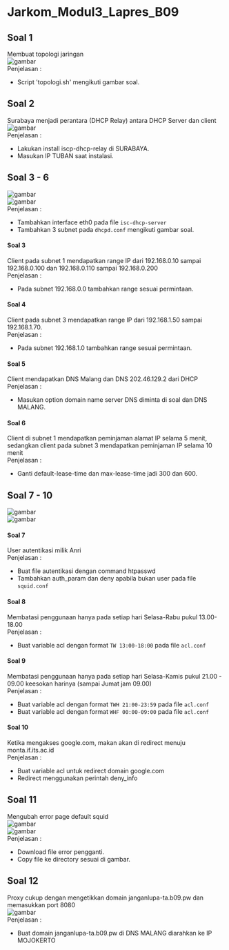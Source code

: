 # Jarkom_Modul3_Lapres_B09
## Soal 1
Membuat topologi jaringan  
![gambar](Screenshot/topologi.png)  
Penjelasan :
- Script 'topologi.sh' mengikuti gambar soal.
## Soal 2
Surabaya menjadi perantara (DHCP Relay) antara DHCP Server dan client  
![gambar](Screenshot/gambar2.1.png)  
Penjelasan :
- Lakukan install iscp-dhcp-relay di SURABAYA.
- Masukan IP TUBAN saat instalasi.
## Soal 3 - 6
![gambar](Screenshot/gambar3.1.png)  
![gambar](Screenshot/gambar3.2.png)  
Penjelasan :
- Tambahkan interface eth0 pada file `isc-dhcp-server`
- Tambahkan 3 subnet pada `dhcpd.conf` mengikuti gambar soal.
#### Soal 3
Client pada subnet 1 mendapatkan range IP dari 192.168.0.10 sampai 192.168.0.100 dan 192.168.0.110 sampai 192.168.0.200  
Penjelasan :
- Pada subnet 192.168.0.0 tambahkan range sesuai permintaan.
#### Soal 4
Client pada subnet 3 mendapatkan range IP dari 192.168.1.50 sampai 192.168.1.70.  
Penjelasan :
- Pada subnet 192.168.1.0 tambahkan range sesuai permintaan.
#### Soal 5
Client mendapatkan DNS Malang dan DNS 202.46.129.2 dari DHCP  
Penjelasan :
- Masukan option domain name server DNS diminta di soal dan DNS MALANG.
#### Soal 6
Client di subnet 1 mendapatkan peminjaman alamat IP selama 5 menit, sedangkan client pada subnet 3 mendapatkan peminjaman IP selama 10 menit  
Penjelasan :
- Ganti default-lease-time dan max-lease-time jadi 300 dan 600.
## Soal 7 - 10
![gambar](Screenshot/gambar7.1.png)  
![gambar](Screenshot/gambar7.2.png)  
#### Soal 7
User autentikasi milik Anri  
Penjelasan :
- Buat file autentikasi dengan command htpasswd
- Tambahkan auth_param dan deny apabila bukan user pada file `squid.conf`
#### Soal 8
Membatasi penggunaan hanya pada setiap hari Selasa-Rabu pukul 13.00-18.00  
Penjelasan :
- Buat variable acl dengan format `TW 13:00-18:00` pada file `acl.conf`
#### Soal 9
Membatasi penggunaan hanya pada setiap hari Selasa-Kamis pukul 21.00 - 09.00 keesokan harinya (sampai Jumat jam 09.00)  
Penjelasan :
- Buat variable acl dengan format `TWH 21:00-23:59` pada file `acl.conf`
- Buat variable acl dengan format `WHF 00:00-09:00` pada file `acl.conf`
#### Soal 10
Ketika mengakses google.com, makan akan di redirect menuju monta.if.its.ac.id  
Penjelasan :
- Buat variable acl untuk redirect domain google.com
- Redirect menggunakan perintah deny_info
## Soal 11
Mengubah error page default squid  
![gambar](Screenshot/gambar11.1.png)  
![gambar](Screenshot/gambar11.2.png)  
Penjelasan :
- Download file error pengganti.
- Copy file ke directory sesuai di gambar.
## Soal 12
Proxy cukup dengan mengetikkan domain janganlupa-ta.b09.pw dan memasukkan port 8080  
![gambar](Screenshot/gambar12.1.png)  
Penjelasan :
- Buat domain janganlupa-ta.b09.pw di DNS MALANG diarahkan ke IP MOJOKERTO
